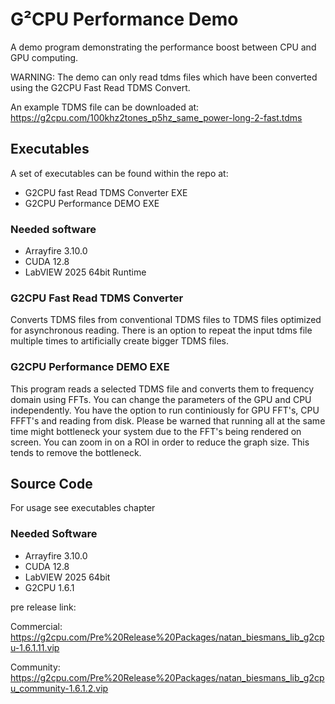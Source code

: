# G²CPU Performance Demo


A demo program demonstrating the performance boost between CPU and GPU computing.

WARNING: The demo can only read tdms files which have been converted using the G2CPU Fast Read TDMS Convert.

An example TDMS file can be downloaded at: https://g2cpu.com/100khz2tones_p5hz_same_power-long-2-fast.tdms

## Executables

A set of executables can be found within the repo at:
- G2CPU fast Read TDMS Converter EXE
- G2CPU Performance DEMO EXE

### Needed software 
* Arrayfire 3.10.0
* CUDA 12.8
* LabVIEW 2025 64bit Runtime

### G2CPU Fast Read TDMS Converter

Converts TDMS files from conventional TDMS files to TDMS files optimized for asynchronous reading.
There is an option to repeat the input tdms file multiple times to artificially create bigger TDMS files.

### G2CPU Performance DEMO EXE

This program reads a selected TDMS file and converts them to frequency domain using FFTs. 
You can change the parameters of the GPU and CPU independently. 
You have the option to run continiously for GPU FFT's, CPU FFFT's and reading from disk. 
Please be warned that running all at the same time might bottleneck your system due to the FFT's being rendered on screen. 
You can zoom in on a ROI in order to reduce the graph size. This tends to remove the bottleneck.

## Source Code

For usage see executables chapter

### Needed Software
* Arrayfire 3.10.0
* CUDA 12.8
* LabVIEW 2025 64bit
* G2CPU 1.6.1

pre release link: 

Commercial: https://g2cpu.com/Pre%20Release%20Packages/natan_biesmans_lib_g2cpu-1.6.1.11.vip

Community: https://g2cpu.com/Pre%20Release%20Packages/natan_biesmans_lib_g2cpu_community-1.6.1.2.vip
